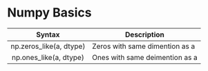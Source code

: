 # Numpy Basics

| Syntax      | Description |
| :-----------: | ----------- |
| np.zeros_like(a, dtype)      | Zeros with same dimention as a     |
| np.ones_like(a, dtype)   | Ones with same deimention as a        |

